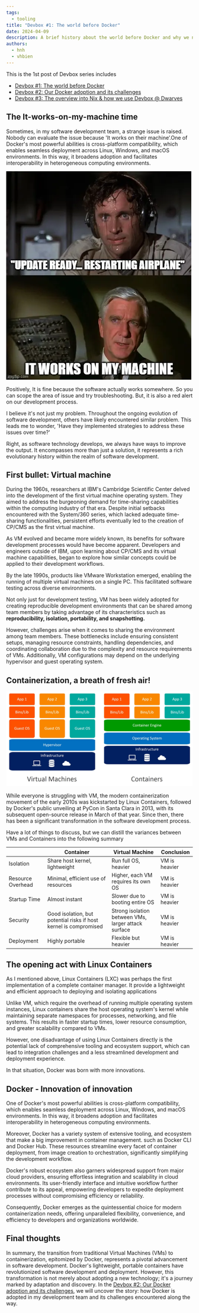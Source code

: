 ```yaml
---
tags: 
  - tooling
title: "Devbox #1: The world before Docker"
date: 2024-04-09
description: A brief history about the world before Docker and why we need devbox for local development
authors: 
  - hnh
  - vhbien
---
```

This is the 1st post of Devbox series includes

- [Devbox #1: The world before Docker](https://memo.d.foundation/playground/_memo/devbox-a-world-before-docker)
- [Devbox #2: Our Docker adoption and its challenges](https://memo.d.foundation/playground/_memo/devbox-docker-adoption-and-challenges)
- [Devbox #3: The overview into Nix & how we use Devbox @ Dwarves](https://memo.d.foundation/playground/_memo/devbox-nix-and-our-devbox-adoption)

## The It-works-on-my-machine time

Sometimes, in my software development team, a strange issue is raised. Nobody can evaluate the issue because 'It works on their machine’.One of Docker's most powerful abilities is cross-platform compatibility, which enables seamless deployment across Linux, Windows, and macOS environments. In this way, it broadens adoption and facilitates interoperability in heterogeneous computing environments.

![](assets/devbox-a-world-before-docker_untitled.webp)

Positively, It is fine because the software actually works somewhere. So you can scope the area of issue and try troubleshooting. But, it is also a red alert on our development process. 

I believe it's not just my problem. Throughout the ongoing evolution of software development, others have likely encountered similar problem. This leads me to wonder, 'Have they implemented strategies to address these issues over time?' 

Right, as software technology develops, we always have ways to improve the output. It encompasses more than just a solution, it represents a rich evolutionary history within the realm of software development.

## First bullet: Virtual machine

During the 1960s, researchers at IBM's Cambridge Scientific Center delved into the development of the first virtual machine operating system. They aimed to address the burgeoning demand for time-sharing capabilities within the computing industry of that era. Despite initial setbacks encountered with the System/360 series, which lacked adequate time-sharing functionalities, persistent efforts eventually led to the creation of CP/CMS as the first virtual machine.

As VM evolved and became more widely known, its benefits for software development processes would have become apparent. Developers and engineers outside of IBM, upon learning about CP/CMS and its virtual machine capabilities, began to explore how similar concepts could be applied to their development workflows.

By the late 1990s, products like VMware Workstation emerged, enabling the running of multiple virtual machines on a single PC. This facilitated software testing across diverse environments.

Not only just for development testing, VM has been widely adopted for creating reproducible development environments that can be shared among team members by taking advantage of its characteristics such as **reproducibility, isolation, portability, and snapshotting.**

However, challenges arise when it comes to sharing the environment among team members. These bottlenecks include ensuring consistent setups, managing resource constraints, handling dependencies, and coordinating collaboration due to the complexity and resource requirements of VMs. Additionally, VM configurations may depend on the underlying hypervisor and guest operating system.

## Containerization, a breath of fresh air!

![](assets/devbox-a-world-before-docker_untitled-2.webp)

While everyone is struggling with VM, the modern containerization movement of the early 2010s was kickstarted by Linux Containers, followed by Docker's public unveiling at PyCon in Santa Clara in 2013, with its subsequent open-source release in March of that year. Since then, there has been a significant transformation in the software development process.

Have a lot of things to discuss, but we can distill the variances between VMs and Containers into the following summary

|  | Container | Virtual Machine | Conclusion |
| --- | --- | --- | --- |
| Isolation | Share host kernel, lightweight | Run full OS, heavier | VM is heavier |
| Resource Overhead | Minimal, efficient use of resources | Higher, each VM requires its own OS | VM is heavier |
| Startup Time | Almost instant | Slower due to booting entire OS | VM is heavier |
| Security | Good isolation, but potential risks if host kernel is compromised | Strong isolation between VMs, larger attack surface | VM is heavier |
| Deployment | Highly portable | Flexible but heavier | VM is heavier |

## The opening act with Linux Containers

As I mentioned above, Linux Containers (LXC) was perhaps the first implementation of a complete container manager. It provide a lightweight and efficient approach to deploying and isolating applications

Unlike VM, which require the overhead of running multiple operating system instances, Linux containers share the host operating system's kernel while maintaining separate namespaces for processes, networking, and file systems. This results in faster startup times, lower resource consumption, and greater scalability compared to VMs. 

However, one disadvantage of using Linux Containers directly is the potential lack of comprehensive tooling and ecosystem support, which can lead to integration challenges and a less streamlined development and deployment experience. 

In that situation, Docker was born with more innovations.

## Docker - Innovation of innovation

One of Docker's most powerful abilities is cross-platform compatibility, which enables seamless deployment across Linux, Windows, and macOS environments. In this way, it broadens adoption and facilitates interoperability in heterogeneous computing environments.

Moreover, Docker has a variety system of extensive tooling, and ecosystem that make a big improvement in container management. such as Docker CLI and Docker Hub. These resources streamline every facet of container deployment, from image creation to orchestration, significantly simplifying the development workflow.

Docker's robust ecosystem also garners widespread support from major cloud providers, ensuring effortless integration and scalability in cloud environments. Its user-friendly interface and intuitive workflow further contribute to its appeal, empowering developers to expedite deployment processes without compromising efficiency or reliability.

Consequently, Docker emerges as the quintessential choice for modern containerization needs, offering unparalleled flexibility, convenience, and efficiency to developers and organizations worldwide.

## Final thoughts

In summary, the transition from traditional Virtual Machines (VMs) to containerization, epitomized by Docker, represents a pivotal advancement in software development. Docker's lightweight, portable containers have revolutionized software development and deployment. However, this transformation is not merely about adopting a new technology; it's a journey marked by adaptation and discovery. In the [Devbox #2: Our Docker adoption and its challenges](https://memo.d.foundation/playground/_memo/devbox-docker-adoption-and-challenges), we will uncover the story: how Docker is adopted in my development team and its challenges encountered along the way.

